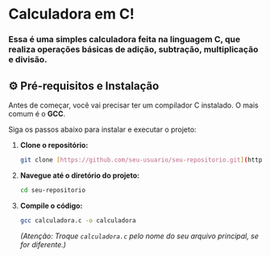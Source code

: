 # Calculadora em C!
### Essa é uma simples calculadora feita na linguagem C, que realiza operações básicas de adição, subtração, multiplicação e divisão.

## ⚙️ Pré-requisitos e Instalação

Antes de começar, você vai precisar ter um compilador C instalado. O mais comum é o **GCC**.

Siga os passos abaixo para instalar e executar o projeto:

1.  **Clone o repositório:**
    ```bash
    git clone [https://github.com/seu-usuario/seu-repositorio.git](https://github.com/seu-usuario/seu-repositorio.git)
    ```

2.  **Navegue até o diretório do projeto:**
    ```bash
    cd seu-repositorio
    ```

3.  **Compile o código:**
    ```bash
    gcc calculadora.c -o calculadora
    ```
    *(Atenção: Troque `calculadora.c` pelo nome do seu arquivo principal, se for diferente.)*